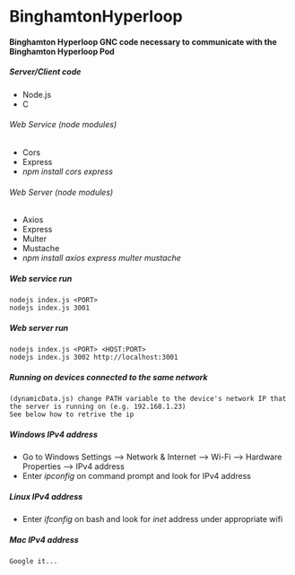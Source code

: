 # BinghamtonHyperloop

#### Binghamton Hyperloop GNC code necessary to communicate with the Binghamton Hyperloop Pod
##### Server/Client code
  - Node.js
  - C
  ###### Web Service (node modules)
  - Cors
  - Express
  - *npm install cors express*
  ###### Web Server (node modules)
  - Axios
  - Express
  - Multer
  - Mustache
  - *npm install axios express multer mustache*
  
##### Web service run
    nodejs index.js <PORT>  
    nodejs index.js 3001

##### Web server run
    nodejs index.js <PORT> <HOST:PORT>  
    nodejs index.js 3002 http://localhost:3001

##### Running on devices connected to the same network
    (dynamicData.js) change PATH variable to the device's network IP that the server is running on (e.g. 192.168.1.23)
    See below how to retrive the ip
##### Windows IPv4 address
  - Go to Windows Settings --> Network & Internet --> Wi-Fi --> Hardware Properties --> IPv4 address  
  - Enter *ipconfig* on command prompt and look for IPv4 address
##### Linux IPv4 address
  - Enter *ifconfig* on bash and look for *inet* address under appropriate wifi
##### Mac IPv4 address
    Google it...
